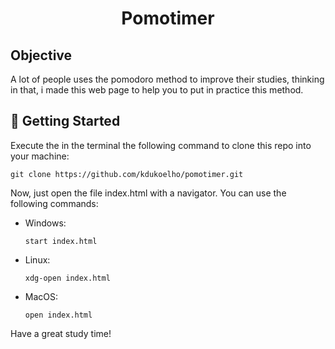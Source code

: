 <h1 align="center"> Pomotimer</h1>

## Objective
A lot of people uses the pomodoro method to improve their studies, thinking in that, i made this web page to help you to put in practice this method.

## 🚀 Getting Started 

Execute the in the terminal the following command to clone this repo into your machine:
```shell
git clone https://github.com/kdukoelho/pomotimer.git
```
Now, just open the file index.html with a navigator. You can use the following commands:
- Windows:
	 ```shell
	start index.html
	```
- Linux:
	```shell
	xdg-open index.html
	```
- MacOS:
	```shell
	open index.html
	```

Have a great study time!


